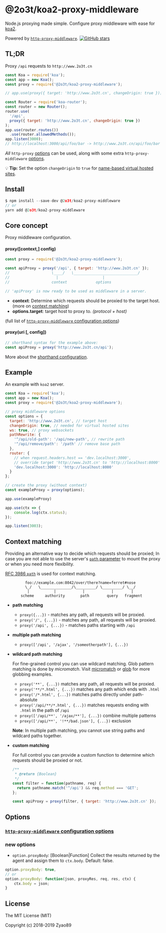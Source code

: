 # @2o3t/koa2-proxy-middleware

Node.js proxying made simple. Configure proxy middleware with ease for [koa2](https://github.com/koajs/koa).

Powered by [`http-proxy-middleware`](https://github.com/chimurai/http-proxy-middleware). [![GitHub stars](https://img.shields.io/github/stars/chimurai/http-proxy-middleware.svg?style=social&label=Star)](https://github.com/chimurai/http-proxy-middleware)

## TL;DR

Proxy `/api` requests to `http://www.2o3t.cn`

```javascript
const Koa = require('koa');
const app = new Koa();
const proxy = require('@2o3t/koa2-proxy-middleware');

// app.use(proxy({ target: 'http://www.2o3t.cn', changeOrigin: true }));

const Router = require('koa-router');
const router = new Router();
router.use(
  '/api',
  proxy({ target: 'http://www.2o3t.cn', changeOrigin: true })
);
app.use(router.routes())
  .use(router.allowedMethods());
app.listen(3000);
// http://localhost:3000/api/foo/bar -> http://www.2o3t.cn/api/foo/bar
```

_All_ `http-proxy` [options](https://github.com/nodejitsu/node-http-proxy#options) can be used, along with some extra `http-proxy-middleware` [options](#options).

:bulb: **Tip:** Set the option `changeOrigin` to `true` for [name-based virtual hosted sites](http://en.wikipedia.org/wiki/Virtual_hosting#Name-based).

## Install

```javascript
$ npm install --save-dev @2o3t/koa2-proxy-middleware
// or
yarn add @2o3t/koa2-proxy-middleware
```

## Core concept

Proxy middleware configuration.

#### proxy([context,] config)

```javascript
const proxy = require('@2o3t/koa2-proxy-middleware');

const apiProxy = proxy('/api', { target: 'http://www.2o3t.cn' });
//                   \____/   \_____________________________/
//                     |                    |
//                   context             options

// 'apiProxy' is now ready to be used as middleware in a server.
```

- **context**: Determine which requests should be proxied to the target host.
  (more on [context matching](#context-matching))
- **options.target**: target host to proxy to. _(protocol + host)_

(full list of [`http-proxy-middleware` configuration options](#options))

#### proxy(uri [, config])

```javascript
// shorthand syntax for the example above:
const apiProxy = proxy('http://www.2o3t.cn/api');
```

More about the [shorthand configuration](#shorthand).

## Example

An example with `koa2` server.

```javascript
const Koa = require('koa');
const app = new Koa();
const proxy = require('@2o3t/koa2-proxy-middleware');

// proxy middleware options
const options = {
  target: 'http://www.2o3t.cn', // target host
  changeOrigin: true, // needed for virtual hosted sites
  ws: true, // proxy websockets
  pathRewrite: {
    '^/api/old-path': '/api/new-path', // rewrite path
    '^/api/remove/path': '/path' // remove base path
  },
  router: {
    // when request.headers.host == 'dev.localhost:3000',
    // override target 'http://www.2o3t.cn' to 'http://localhost:8000'
    'dev.localhost:3000': 'http://localhost:8000'
  }
};

// create the proxy (without context)
const exampleProxy = proxy(options);

app.use(exampleProxy)

app.use(ctx => {
    console.log(ctx.status);
});

app.listen(3003);
```

## Context matching

Providing an alternative way to decide which requests should be proxied; In case you are not able to use the server's [`path` parameter](http://expressjs.com/en/4x/api.html#app.use) to mount the proxy or when you need more flexibility.

[RFC 3986 `path`](https://tools.ietf.org/html/rfc3986#section-3.3) is used for context matching.

```
         foo://example.com:8042/over/there?name=ferret#nose
         \_/   \______________/\_________/ \_________/ \__/
          |           |            |            |        |
       scheme     authority       path        query   fragment
```

- **path matching**

  - `proxy({...})` - matches any path, all requests will be proxied.
  - `proxy('/', {...})` - matches any path, all requests will be proxied.
  - `proxy('/api', {...})` - matches paths starting with `/api`

- **multiple path matching**

  - `proxy(['/api', '/ajax', '/someotherpath'], {...})`

- **wildcard path matching**

  For fine-grained control you can use wildcard matching. Glob pattern matching is done by _micromatch_. Visit [micromatch](https://www.npmjs.com/package/micromatch) or [glob](https://www.npmjs.com/package/glob) for more globbing examples.

  - `proxy('**', {...})` matches any path, all requests will be proxied.
  - `proxy('**/*.html', {...})` matches any path which ends with `.html`
  - `proxy('/*.html', {...})` matches paths directly under path-absolute
  - `proxy('/api/**/*.html', {...})` matches requests ending with `.html` in the path of `/api`
  - `proxy(['/api/**', '/ajax/**'], {...})` combine multiple patterns
  - `proxy(['/api/**', '!**/bad.json'], {...})` exclusion

  **Note**: In multiple path matching, you cannot use string paths and wildcard paths together.

- **custom matching**

  For full control you can provide a custom function to determine which requests should be proxied or not.

  ```javascript
  /**
   * @return {Boolean}
   */
  const filter = function(pathname, req) {
    return pathname.match('^/api') && req.method === 'GET';
  };

  const apiProxy = proxy(filter, { target: 'http://www.2o3t.cn' });
  ```

## Options

### [`http-proxy-middleware` configuration options](https://github.com/chimurai/http-proxy-middleware#options)

### new options

- `option.proxyBody`: [Boolean|Function] Collect the results returned by the agent and assign them to `ctx.body`. Default: false.

```js
option.proxyBody: true,
// or
option.proxyBody: function(json, proxyRes, req, res, ctx) {
    ctx.body = json;
}
```

## License

The MIT License (MIT)

Copyright (c) 2018-2019 Zyao89
